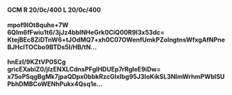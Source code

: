 #### GCM R 20/0c/400 L 20/0c/400
**mpof9IOt8quhe+7W**<br/>**6Qlm6fFwiu1t6/3jJz4bblNHeGrk0CiQ00R9I3x53dc=**<br/>**KtejBEc8ZiDTnW6+tJOdMQ7+xh0C07OWenfUmkPZolngtnsWfxgAfNPneBJHclTOCbo9BTDs5I/HB/tN...**<br/><br/>
**hnEzI/9KZtVP0SCg**<br/>**gricEXabiZ0/jIzENXLCdnsPFglHDUEp7rRgIeE9iDw=**<br/>**x75oPSqgBgMk7jpaQDpx0bbkRzcGlxIbg95J3IoKikSL3NlmWrhmPWblSUPbhDMBCoWENhPukx4Qsq1e...**